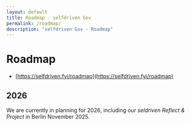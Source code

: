 ```yaml
---
layout: default
title: Roadmap - selfdriven Gov
permalink: /roadmap/
description: "selfdriven Gov - Roadmap"
---
```


# Roadmap

- [https://selfdriven.fyi/roadmap](https://selfdriven.fyi/roadmap)

## 2026

We are currently in planning for 2026, including our *seldriven Reflect & Project* in Berlin November 2025.
